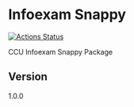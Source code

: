 # Infoexam Snappy

[![Actions Status](https://github.com/infoexam/snappy/workflows/PHPUnit/badge.svg)](https://github.com/infoexam/snappy/actions)

CCU Infoexam Snappy Package

## Version

1.0.0
